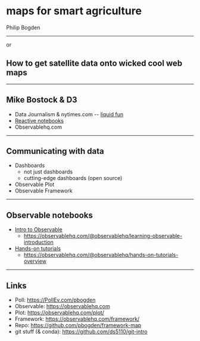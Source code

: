 # maps for smart agriculture

Philip Bogden

---

or

## How to get satellite data onto wicked cool web maps

---

## Mike Bostock & D3

* Data Journalism & nytimes.com -- [liquid fun](https://observablehq.com/@mbostock/liquidfun)
* [Reactive notebooks](https://github.com/pbogden/framework-map/blob/main/data/nature_article.pdf)
* Observablehq.com

---

## Communicating with data

* Dashboards
  * not just dashboards
  * cutting-edge dashboards (open source)
* Observable Plot
* Observable Framework

---

## Observable notebooks

* [Intro to Observable](https://observablehq.com/collection/@observablehq/intro-to-observable)
  * https://observablehq.com/@observablehq/learning-observable-introduction
* [Hands-on tutorials](https://observablehq.com/@observablehq/hands-on-tutorials-overview)
  * https://observablehq.com/@observablehq/hands-on-tutorials-overview

---

## Links

* Poll: https://PollEv.com/pbogden
* Observable: https://observablehq.com 
* Plot: https://observablehq.com/plot/
* Framework: https://observablehq.com/framework/
* Repo: https://github.com/pbogden/framework-map
* git stuff (& conda): https://github.com/ds5110/git-intro

